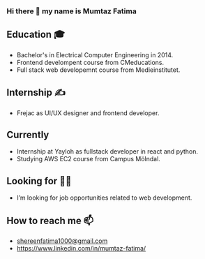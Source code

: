 ### Hi there 👋 my name is Mumtaz Fatima  
## Education 🎓
-  Bachelor's in Electrical Computer Engineering in 2014.
- Frontend develompent course from CMeducations.
- Full stack web developemnt course from Medieinstitutet. 
## Internship ✍ 
- Frejac as UI/UX designer and frontend developer.
## Currently
- Internship at Yayloh as fullstack developer in react and python. 
- Studying AWS EC2 course from Campus Mölndal.
## Looking for 👩‍💻
-  I’m looking for job opportunities related to web development.
## How to reach me 📫
  - shereenfatima1000@gmail.com
  - https://www.linkedin.com/in/mumtaz-fatima/
